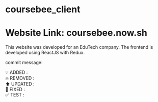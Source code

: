 # coursebee_client

# Website Link: coursebee.now.sh

This website was developed for an EduTech company. The frontend is developed using ReactJS with Redux.

commit message:

:bulb: ADDED :<br/>
:fire: REMOVED :<br/>
:arrow_up: UPDATED :<br/>
:bug: FIXED :<br/>
:white_check_mark: TEST :<br/>
